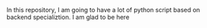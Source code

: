 In this repository, I am going to have a lot of python script
based on backend specializtion. I am glad to be here
